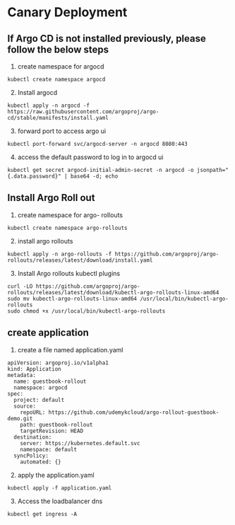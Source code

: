 # Canary Deployment

## If Argo CD  is not installed previously, please follow the below steps

1. create namespace for argocd 

```
kubectl create namespace argocd
```
2. Install argocd 

```
kubectl apply -n argocd -f https://raw.githubusercontent.com/argoproj/argo-cd/stable/manifests/install.yaml
```
3. forward port to access argo ui
```
kubectl port-forward svc/argocd-server -n argocd 8080:443
```
4. access the default password to log in to argocd ui
```
kubectl get secret argocd-initial-admin-secret -n argocd -o jsonpath="{.data.password}" | base64 -d; echo
```


## Install Argo Roll out
1.  create namespace for argo- rollouts
```
kubectl create namespace argo-rollouts
````
2. install argo rollouts
```
kubectl apply -n argo-rollouts -f https://github.com/argoproj/argo-rollouts/releases/latest/download/install.yaml
```
3. Install Argo rollouts kubectl plugins
```
curl -LO https://github.com/argoproj/argo-rollouts/releases/latest/download/kubectl-argo-rollouts-linux-amd64
sudo mv kubectl-argo-rollouts-linux-amd64 /usr/local/bin/kubectl-argo-rollouts
sudo chmod +x /usr/local/bin/kubectl-argo-rollouts
```

## create application

1. create a file named application.yaml

```
apiVersion: argoproj.io/v1alpha1
kind: Application
metadata:
  name: guestbook-rollout
  namespace: argocd
spec:
  project: default
  source:
    repoURL: https://github.com/udemykcloud/argo-rollout-guestbook-demo.git
    path: guestbook-rollout
    targetRevision: HEAD
  destination:
    server: https://kubernetes.default.svc
    namespace: default
  syncPolicy:
    automated: {}
```
2. apply the application.yaml 

```
kubectl apply -f application.yaml
```
3. Access the loadbalancer dns

```
kubectl get ingress -A
```







